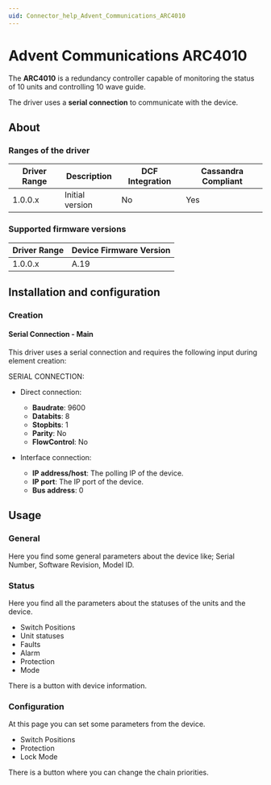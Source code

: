 ```yaml
---
uid: Connector_help_Advent_Communications_ARC4010
---
```


# Advent Communications ARC4010

The **ARC4010** is a redundancy controller capable of monitoring the status of 10 units and controlling 10 wave guide.

The driver uses a **serial connection** to communicate with the device.

## About

### Ranges of the driver

| **Driver Range** | **Description** | **DCF Integration** | **Cassandra Compliant** |
|------------------|-----------------|---------------------|-------------------------|
| 1.0.0.x          | Initial version | No                  | Yes                     |

### Supported firmware versions

| **Driver Range** | **Device Firmware Version** |
|------------------|-----------------------------|
| 1.0.0.x          | A.19                        |

## Installation and configuration

### Creation

#### Serial Connection - Main

This driver uses a serial connection and requires the following input during element creation:

SERIAL CONNECTION:

- Direct connection:

  - **Baudrate**: 9600
  - **Databits**: 8
  - **Stopbits**: 1
  - **Parity**: No
  - **FlowControl**: No

- Interface connection:

  - **IP address/host**: The polling IP of the device.
  - **IP port**: The IP port of the device.
  - **Bus address**: 0

## Usage

### General

Here you find some general parameters about the device like; Serial Number, Software Revision, Model ID.

### Status

Here you find all the parameters about the statuses of the units and the device.

- Switch Positions
- Unit statuses
- Faults
- Alarm
- Protection
- Mode

There is a button with device information.

### Configuration

At this page you can set some parameters from the device.

- Switch Positions
- Protection
- Lock Mode

There is a button where you can change the chain priorities.
